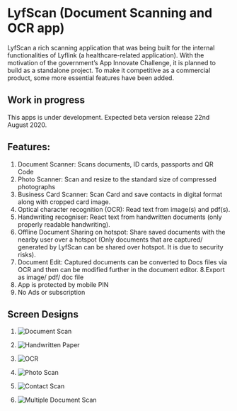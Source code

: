# LyfScan (Document Scanning and OCR app)

LyfScan a rich scanning application that was being built for the internal functionalities of Lyflink (a healthcare-related application). With the motivation of the government’s App Innovate Challenge, it is planned to build as a standalone project. To make it competitive as a commercial product, some more essential features have been added.

## Work in progress
This apps is under development. Expected beta version release 22nd August 2020.

## Features:

1. Document Scanner: Scans documents, ID cards, passports and QR Code
2. Photo Scanner: Scan and resize to the standard size of compressed photographs
3. Business Card Scanner: Scan Card and save contacts in digital format along with cropped card image.
4. Optical character recognition (OCR): Read text from image(s) and pdf(s).
5. Handwriting recogniser: React text from handwritten documents (only properly readable handwriting).
6. Offline Document Sharing on hotspot: Share saved documents with the nearby user over a hotspot (Only documents that are captured/ generated by LyfScan can be shared over hotspot. It is due to security risks).
7. Document Edit: Captured documents can be converted to Docs files via OCR and then can be modified further in the document editor.
8.Export as image/ pdf/ doc file
9. App is protected by mobile PIN
10. No Ads or subscription


## Screen Designs

1. ![Document Scan](https://lyflink.s3.ap-south-1.amazonaws.com/media/app-screens/document-tab.jpeg)

2. ![Handwritten Paper](https://lyflink.s3.ap-south-1.amazonaws.com/media/app-screens/handwritten-tab.jpeg)

3. ![OCR](https://lyflink.s3.ap-south-1.amazonaws.com/media/app-screens/ocr-tab.jpeg)

4. ![Photo Scan](https://lyflink.s3.ap-south-1.amazonaws.com/media/app-screens/photo-tab.jpeg)

5. ![Contact Scan](https://lyflink.s3.ap-south-1.amazonaws.com/media/app-screens/contact-tab.jpeg)

6. ![Multiple Document Scan](https://lyflink.s3.ap-south-1.amazonaws.com/media/app-screens/document-edit.jpeg)
